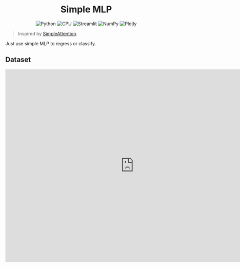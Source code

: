<div align="center">

# Simple MLP

![Python](https://img.shields.io/badge/Python-3.11-blue)
![CPU](https://img.shields.io/badge/CPU-x86__64-lightgrey)
![Streamlit](https://img.shields.io/badge/Streamlit-1.39.0-FF4B4B)
![NumPy](https://img.shields.io/badge/NumPy-1.26.4-013243)
![Plotly](https://img.shields.io/badge/Plotly-5.19.0-3F4F75)

</div>

> Inspired by [SimpleAttention](https://github.com/donglinkang2021/SimpleAttention).

Just use simple MLP to regress or classify.

## Dataset

<div align="center">
  <iframe src="https://donglinkang2021-simplemlp-app-bulwry.streamlit.app" width="800" height="600" frameborder="0"></iframe>
</div>
